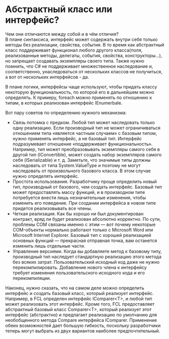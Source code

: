 # Абстрактный класс или интерфейс?

Чем они отличаются между собой и в чём отличия?   
В плане синтаксиса, интерфейс может содержать внутри себя только методы без реализации, свойства, события. В то время как абстрактный класс поддерживает функционал любого другого класса\(поля, реализованные методы, делегаты, события, свойства, конструкторы...\), но запрещает создавать экземпляры своего типа. Также нужно помнить, что C\# не поддерживает множественное наследование и, соответственно, унаследоваться от нескольких классов не получиться, а вот от нескольких интерфейсов - да.

В плане логики, интерфейсы чаще используют, чтобы придать классу некоторую функциональность, по которой его в дальнейшем можно определять. К примеру, foreach можно применять по отношению к типам, в которых реализован интерфейс IEnumerbale.

Вот пару советов по определению нужного механизма:

* Связь потомка с предком. Любой тип может наследовать только одну реализацию. Если производный тип не может ограничиваться отношением типа «является частным случаем» с базовым типом, нужно применять интерфейс, а не базовый тип. Интерфейс подразумевает отношение «поддерживает функциональность». Например, тип может преобразовывать экземпляры самого себя в другой тип \(IConvertible\), может создать набор экземпляров самого себя \(ISerializable\) и т. д. Заметьте, что значимые типы должны наследовать от типа System.ValueType и поэтому не могут наследовать от произвольного базового класса. В этом случае нужно определять интерфейс.
* Простота использования. Разработчику проще определить новый тип, производный от базового, чем создать интерфейс. Базовый тип может предоставлять массу функций, и в производном типе потребуется внести лишь незначительные изменения, чтобы изменить его поведение. При создании интерфейса в новом типе придется реализовывать все члены. 
* Четкая реализация. Как бы хорошо ни был документирован контракт, вряд ли будет реализован абсолютно корректно. По сути, проблемы COM связаны именно с этим — вот почему некоторые COM-объекты нормально работают только с Microsoft Word или Microsoft Internet Explorer. Базовый тип с хорошей реализацией основных функций — прекрасная отправная точка, вам останется изменить лишь отдельные части. 
* Управление версиями. Когда вы добавляете метод к базовому типу, производный тип наследует стандартную реализацию этого метода без всяких затрат. Пользовательский исходный код даже не нужно перекомпилировать. Добавление нового члена к интерфейсу требует изменения пользовательского исходного кода и его перекомпиляции. 

Наконец, нужно сказать, что на самом деле можно определить интерфейс и создать базовый класс, который реализует интерфейс. Например, в FCL определен интерфейс IComparer&lt;T&gt;, и любой тип может реализовать этот интерфейс. Кроме того, FCL предоставляет абстрактный базовый класс Comparer&lt;T&gt;, который реализует этот интерфейс \(абстрактно\) и предлагает реализацию по умолчанию для необобщенного метода Compare интерфейса IComparer. Применение обеих возможностей дает большую гибкость, поскольку разработчики теперь могут выбрать из двух вариантов наиболее предпочтительный.

